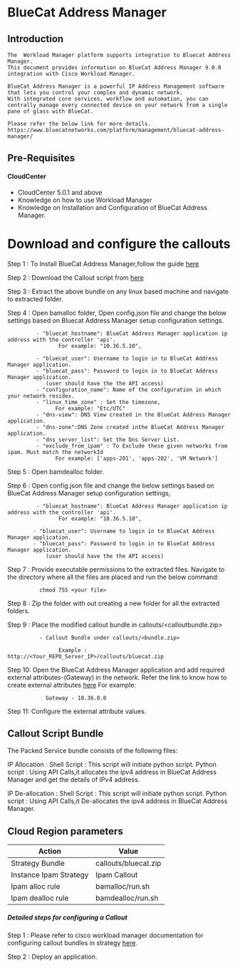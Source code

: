 # BlueCat Address Manager

## Introduction
    The  Workload Manager platform supports integration to Bluecat Address Manager.
    This document provides information on BlueCat Address Manager 9.0.0 integration with Cisco Workload Manager.

    BlueCat Address Manager is a powerful IP Address Management software that lets you control your complex and dynamic network. 
    With integrated core services, workflow and automation, you can centrally manage every connected device on your network from a single pane of glass with BlueCat.
    
    Please refer the below link for more details.
    https://www.bluecatnetworks.com/platform/management/bluecat-address-manager/
	
	
## Pre-Requisites
#### CloudCenter
- CloudCenter 5.0.1 and above
- Knowledge on how to use Workload Manager
- Knowledge on Installation and Configuration of BlueCat Address Manager.

# Download and configure the callouts	

   Step 1 : To Install BlueCat Address Manager,follow the guide [here](https://github.com/datacenter/cloudcentersuite/raw/master/Content/Networking/BlueCat/BlueCat%20Setup%20Guide.docx)
   
   Step 2 : Download the Callout script from [here](https://github.com/datacenter/cloudcentersuite/raw/master/Content/Networking/BlueCat/bluecat.zip)
   
   Step 3 : Extract the above bundle on any linux based machine and navigate to extracted folder. 
   
   Step 4 : Open bamalloc folder, Open config.json file and change the below settings based on Bluecat Address Manager setup configuration settings.
  
             - "bluecat_hostname": BlueCat Address Manager application ip address with the controller 'api'.
                    For example: "10.36.5.10",
                    
             - "bluecat_user": Username to login in to BlueCat Address Manager application. 
             - "bluecat_pass": Password to login in to BlueCat Address Manager application.
                (user should have the the API access) 
             - "configuration_name": Name of the configuration in which your network resides.
             - "linux_time_zone" : Set the timezone,
                   For example: "Etc/UTC"
             - "dns-view": DNS View created in the BlueCat Address Manager application.             
             - "dns-zone":DNS Zone created inthe BlueCat Address Manager application.   
             - "dns_server_list": Set the Dns Server List.
             - "exclude_from_ipam" : To Exclude these given networks from ipam. Must match the networkId
                   For example: ['apps-201', 'apps-202', 'VM Network']
   
   Step 5 : Open  bamdealloc folder.   
            
   Step 6 : Open config.json file and change the below settings based on BlueCat Address Manager setup configuration settings,
   
             - "bluecat_hostname": BlueCat Address Manager application ip address with the controller 'api'.
                    For example: "10.36.5.10",
                    
            - "bluecat_user": Username to login in to BlueCat Address Manager application. 
            - "bluecat_pass": Password to login in to BlueCat Address Manager application. 
                (user should have the the API access)
             
   Step 7 : Provide executable permissions to the extracted files. Navigate to the directory where all the files are placed and run the below command:
   
              chmod 755 <your file>
              
   Step 8 : Zip the folder with out creating a new folder for all the extracted folders.
   
   Step 9 : Place the modified callout bundle in callouts/<calloutbundle.zip>
   
              - Callout Bundle under callouts/<bundle.zip>
                    
                    Example : http://<Your_REPO_Server_IP>/callouts/bluecat.zip 
   
   Step 10: Open the BlueCat Address Manager application and add required external attributes-(Gateway) in the network.
            Refer the link to know how to create external attributes [here](https://github.com/datacenter/cloudcentersuite/raw/master/Content/Networking/BlueCat/BlueCat%20Setup%20Guide.docx)
            For example:
            
                Gateway - 10.36.0.0
          
   Step 11: Configure the external attribute values.
   

## Callout Script Bundle

The Packed Service bundle consists of the following files:

IP Allocation :
	Shell Script  : This script will initiate python script.
	Python script : Using API Calls,it allocates the ipv4 address in BlueCat Address Manager and get the details of IPv4 address.


IP De-allocation :
	Shell Script  : This script will initiate python script.
	Python script : Using API Calls,it De-allocates the ipv4 address in BlueCat Address Manager.

		
## Cloud Region parameters 

| Action | Value |
|  ------ |------ |
| Strategy Bundle|callouts/bluecat.zip
| Instance Ipam Strategy|Ipam Callout
| Ipam alloc rule|bamalloc/run.sh
| Ipam dealloc rule |bamdealloc/run.sh


##### Detailed steps for configuring a Callout 

Step 1 : Please refer to cisco workload manager documentation for configuring callout bundles in strategy
           [here](https://docs.cloudcenter.cisco.com/display/SHARED/VM+Naming+and+IPAM+Strategies).
           
           
Step 2 : Deploy an application.



